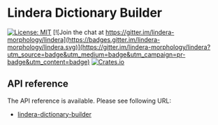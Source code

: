 # Lindera Dictionary Builder

[![License: MIT](https://img.shields.io/badge/License-MIT-yellow.svg)](https://opensource.org/licenses/MIT) [![Join the chat at https://gitter.im/lindera-morphology/lindera](https://badges.gitter.im/lindera-morphology/lindera.svg)](https://gitter.im/lindera-morphology/lindera?utm_source=badge&utm_medium=badge&utm_campaign=pr-badge&utm_content=badge) [![Crates.io](https://img.shields.io/crates/v/lindera-dictionary-builder.svg)](https://crates.io/crates/lindera-dictionary-builder)

## API reference

The API reference is available. Please see following URL:

- [lindera-dictionary-builder](https://docs.rs/lindera-dictionary-builder)
